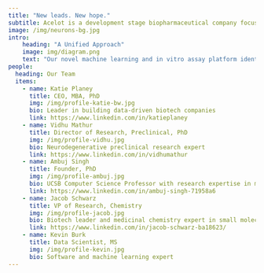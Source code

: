 ```yaml
---
title: "New leads. New hope."
subtitle: Acelot is a development stage biopharmaceutical company focused on therapies for Alzheimer’s Disease and neurodegenerative disorders. 
image: /img/neurons-bg.jpg
intro:
    heading: "A Unified Approach"
    image: img/diagram.png
    text: "Our novel machine learning and in vitro assay platform identifies small molecules that act specifically upon toxic forms of proteins found in neurodegenerative diseases."
people:
  heading: Our Team
  items:
    - name: Katie Planey
      title: CEO, MBA, PhD
      img: /img/profile-katie-bw.jpg
      bio: Leader in building data-driven biotech companies
      link: https://www.linkedin.com/in/katieplaney
    - name: Vidhu Mathur
      title: Director of Research, Preclinical, PhD
      img: /img/profile-vidhu.jpg
      bio: Neurodegenerative preclinical research expert
      link: https://www.linkedin.com/in/vidhumathur
    - name: Ambuj Singh
      title: Founder, PhD
      img: /img/profile-ambuj.jpg
      bio: UCSB Computer Science Professor with research expertise in machine learning applied to biology and chemistry
      link: https://www.linkedin.com/in/ambuj-singh-71958a6
    - name: Jacob Schwarz
      title: VP of Research, Chemistry
      img: /img/profile-jacob.jpg
      bio: Biotech leader and medicinal chemistry expert in small molecules for neurodegenerative disorders
      link: https://www.linkedin.com/in/jacob-schwarz-ba18623/
    - name: Kevin Burk
      title: Data Scientist, MS
      img: /img/profile-kevin.jpg
      bio: Software and machine learning expert
---
```


